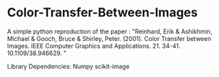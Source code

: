# Color-Transfer-Between-Images
A simple python reproduction of the paper :
"Reinhard, Erik & Ashikhmin, Michael & Gooch, Bruce & Shirley, Peter. (2001). Color Transfer between Images. IEEE Computer Graphics and Applications. 21. 34-41. 10.1109/38.946629. "

Library Dependencies:
Numpy
scikit-image
